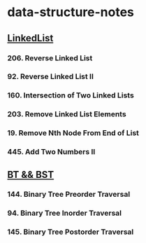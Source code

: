 # data-structure-notes
## [LinkedList](https://github.com/xiaojing1031/data-structure-notes/blob/main/LinkedList.md#linkedlist)
### 206. Reverse Linked List
### 92. Reverse Linked List II
### 160. Intersection of Two Linked Lists
### 203. Remove Linked List Elements
### 19. Remove Nth Node From End of List
### 445. Add Two Numbers II


## [BT && BST]()
### 144. Binary Tree Preorder Traversal
### 94. Binary Tree Inorder Traversal
### 145. Binary Tree Postorder Traversal
